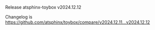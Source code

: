 Release atsphinx-toybox v2024.12.12

Changelog is https://github.com/atsphinx/toybox/compare/v2024.12.11...v2024.12.12

